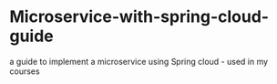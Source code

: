 # Microservice-with-spring-cloud-guide
a guide to implement a microservice using Spring cloud - used in my courses
